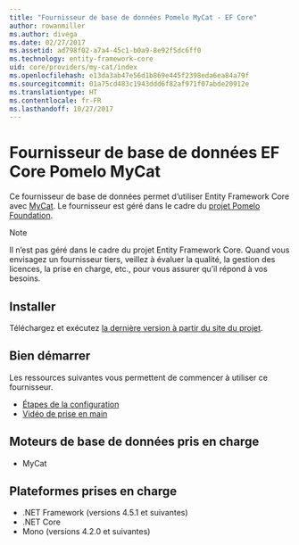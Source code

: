```yaml
---
title: "Fournisseur de base de données Pomelo MyCat - EF Core"
author: rowanmiller
ms.author: divega
ms.date: 02/27/2017
ms.assetid: ad798f02-a7a4-45c1-b0a9-8e92f5dc6ff0
ms.technology: entity-framework-core
uid: core/providers/my-cat/index
ms.openlocfilehash: e13da3ab47e56d1b869e445f2398eda6ea84a79f
ms.sourcegitcommit: 01a75cd483c1943ddd6f82af971f07abde20912e
ms.translationtype: HT
ms.contentlocale: fr-FR
ms.lasthandoff: 10/27/2017
---
```

# <a name="pomelo-mycat-ef-core-database-provider"></a>Fournisseur de base de données EF Core Pomelo MyCat

Ce fournisseur de base de données permet d’utiliser Entity Framework Core avec [MyCat](https://github.com/MyCATApache/Mycat-Server). Le fournisseur est géré dans le cadre du [projet Pomelo Foundation](https://github.com/PomeloFoundation/Entity-Framework-Core-MyCat-Proxy).

> [!NOTE]  
> Il n’est pas géré dans le cadre du projet Entity Framework Core. Quand vous envisagez un fournisseur tiers, veillez à évaluer la qualité, la gestion des licences, la prise en charge, etc., pour vous assurer qu’il répond à vos besoins.

## <a name="install"></a>Installer

Téléchargez et exécutez [la dernière version à partir du site du projet](https://github.com/PomeloFoundation/Entity-Framework-Core-MyCat-Proxy/releases).

## <a name="get-started"></a>Bien démarrer

Les ressources suivantes vous permettent de commencer à utiliser ce fournisseur.
 * [Étapes de la configuration](https://github.com/aspnet/EntityFramework.Docs/issues/252)
 * [Vidéo de prise en main](https://www.youtube.com/watch?v=q0CXfFNtMZo)

## <a name="supported-database-engines"></a>Moteurs de base de données pris en charge

* MyCat

## <a name="supported-platforms"></a>Plateformes prises en charge

* .NET Framework (versions 4.5.1 et suivantes)
* .NET Core
* Mono (versions 4.2.0 et suivantes)
